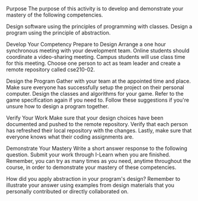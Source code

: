 Purpose
The purpose of this activity is to develop and demonstrate your mastery of the following competencies.

Design software using the principles of programming with classes.
Design a program using the principle of abstraction.

Develop Your Competency
Prepare to Design
Arrange a one hour synchronous meeting with your development team. Online students should coordinate a video-sharing meeting. Campus students will use class time for this meeting. Choose one person to act as team leader and create a remote repository called cse210-02.

Design the Program
Gather with your team at the appointed time and place. Make sure everyone has successfully setup the project on their personal computer. Design the classes and algorithms for your game. Refer to the game specification again if you need to.
Follow these suggestions if you're unsure how to design a program together.


Verify Your Work
Make sure that your design choices have been documented and pushed to the remote repository. Verify that each person has refreshed their local repository with the changes. Lastly, make sure that everyone knows what their coding assignments are.

Demonstrate Your Mastery
Write a short answer response to the following question. Submit your work through I-Learn when you are finished. Remember, you can try as many times as you need, anytime throughout the course, in order to demonstrate your mastery of these competencies.

How did you apply abstraction in your program's design?
Remember to illustrate your answer using examples from design materials that you personally contributed or directly collaborated on.